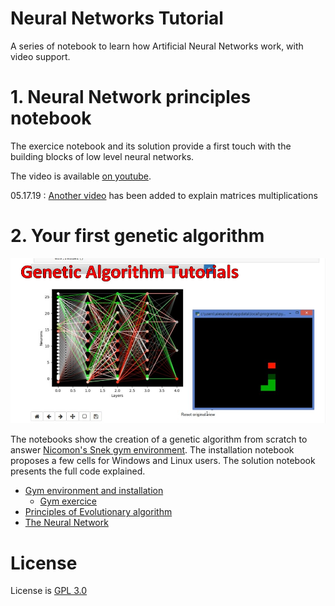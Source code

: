# Neural Networks Tutorial

A series of notebook to learn how Artificial Neural Networks work, with video support.


# 1. Neural Network principles notebook

The exercice notebook and its solution provide a first touch with the building blocks of low level neural networks.

The video is available [on youtube](https://www.youtube.com/watch?v=XJu-ZzE3sUo&list=PL_mqLx7AmDzeG5kXYbhllIaLiZIALla3P).

05.17.19 : [Another video](https://www.youtube.com/watch?v=RnbVW8ObWls&list=PL_mqLx7AmDzfJ6dc8iw_Z9mC2bhd90eer) has been added to explain matrices multiplications


# 2. Your first genetic algorithm

![alt text](ipynb_images/Presentation.jpg)

The notebooks show the creation of a genetic algorithm from scratch to answer [Nicomon's Snek gym environment](https://github.com/nicomon24/Sneks).
The installation notebook proposes a few cells for Windows and Linux users.
The solution notebook presents the full code explained.


- [Gym environment and installation](https://www.youtube.com/watch?v=VEh8nwQtTwE&list=PL_mqLx7AmDzeG5kXYbhllIaLiZIALla3P&index=2)
  - [Gym exercice](https://www.youtube.com/watch?v=y8qF6guwvl4&list=PL_mqLx7AmDzeG5kXYbhllIaLiZIALla3P&index=3)
- [Principles of Evolutionary algorithm](https://www.youtube.com/watch?v=BCZt32L6Lx0&list=PL_mqLx7AmDzeG5kXYbhllIaLiZIALla3P&index=4)
- [The Neural Network](https://www.youtube.com/watch?v=wasZ0MusbdM&list=PL_mqLx7AmDzeG5kXYbhllIaLiZIALla3P&index=5)


# License

License is [GPL 3.0](LICENSE)
